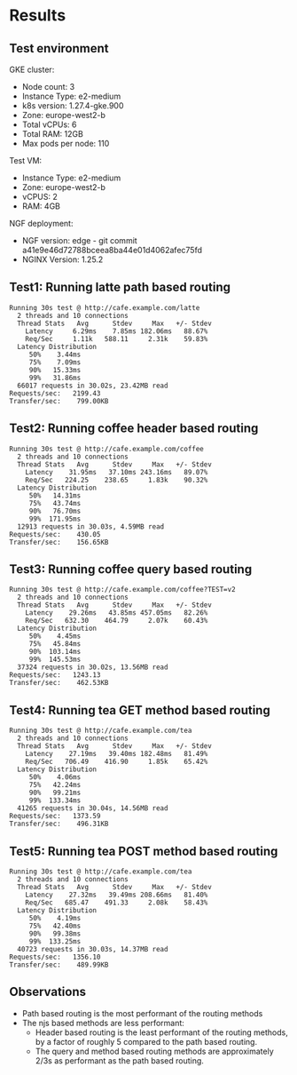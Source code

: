# Results

## Test environment

GKE cluster:

- Node count: 3
- Instance Type: e2-medium
- k8s version: 1.27.4-gke.900
- Zone: europe-west2-b
- Total vCPUs: 6
- Total RAM: 12GB
- Max pods per node: 110

Test VM:

- Instance Type: e2-medium
- Zone: europe-west2-b
- vCPUS: 2
- RAM: 4GB

NGF deployment:

- NGF version: edge - git commit a41e9e46d72788bceea8ba44e01d4062afec75fd
- NGINX Version: 1.25.2

## Test1: Running latte path based routing

```console
Running 30s test @ http://cafe.example.com/latte
  2 threads and 10 connections
  Thread Stats   Avg      Stdev     Max   +/- Stdev
    Latency     6.29ms    7.85ms 182.06ms   88.67%
    Req/Sec     1.11k   588.11     2.31k    59.83%
  Latency Distribution
     50%    3.44ms
     75%    7.09ms
     90%   15.33ms
     99%   31.86ms
  66017 requests in 30.02s, 23.42MB read
Requests/sec:   2199.43
Transfer/sec:    799.00KB
```

## Test2: Running coffee header based routing

```console
Running 30s test @ http://cafe.example.com/coffee
  2 threads and 10 connections
  Thread Stats   Avg      Stdev     Max   +/- Stdev
    Latency    31.95ms   37.10ms 243.16ms   89.07%
    Req/Sec   224.25    238.65     1.83k    90.32%
  Latency Distribution
     50%   14.31ms
     75%   43.74ms
     90%   76.70ms
     99%  171.95ms
  12913 requests in 30.03s, 4.59MB read
Requests/sec:    430.05
Transfer/sec:    156.65KB
```

## Test3: Running coffee query based routing

```console
Running 30s test @ http://cafe.example.com/coffee?TEST=v2
  2 threads and 10 connections
  Thread Stats   Avg      Stdev     Max   +/- Stdev
    Latency    29.26ms   43.85ms 457.05ms   82.26%
    Req/Sec   632.30    464.79     2.07k    60.43%
  Latency Distribution
     50%    4.45ms
     75%   45.84ms
     90%  103.14ms
     99%  145.53ms
  37324 requests in 30.02s, 13.56MB read
Requests/sec:   1243.13
Transfer/sec:    462.53KB
```

## Test4: Running tea GET method based routing

```console
Running 30s test @ http://cafe.example.com/tea
  2 threads and 10 connections
  Thread Stats   Avg      Stdev     Max   +/- Stdev
    Latency    27.19ms   39.40ms 182.48ms   81.49%
    Req/Sec   706.49    416.90     1.85k    65.42%
  Latency Distribution
     50%    4.06ms
     75%   42.24ms
     90%   99.21ms
     99%  133.34ms
  41265 requests in 30.04s, 14.56MB read
Requests/sec:   1373.59
Transfer/sec:    496.31KB
```

## Test5: Running tea POST method based routing

```console
Running 30s test @ http://cafe.example.com/tea
  2 threads and 10 connections
  Thread Stats   Avg      Stdev     Max   +/- Stdev
    Latency    27.32ms   39.49ms 208.66ms   81.40%
    Req/Sec   685.47    491.33     2.08k    58.43%
  Latency Distribution
     50%    4.19ms
     75%   42.40ms
     90%   99.38ms
     99%  133.25ms
  40723 requests in 30.03s, 14.37MB read
Requests/sec:   1356.10
Transfer/sec:    489.99KB
```

## Observations

- Path based routing is the most performant of the routing methods
- The njs based methods are less performant:
  - Header based routing is the least performant of the routing methods, by a factor of roughly 5 compared to the path
    based routing.
  - The query and method based routing methods are approximately 2/3s as performant as the path based routing.
